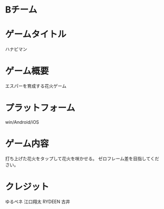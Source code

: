 # Bチーム


# ゲームタイトル

ハナビマン


# ゲーム概要

エスパーを育成する花火ゲーム


# プラットフォーム

win/Android/iOS

# ゲーム内容

打ち上げた花火をタップして花火を咲かせる。
ゼロフレーム差を目指してください。

# クレジット

ゆるペネ
江口翔太
RYDEEN
古井




